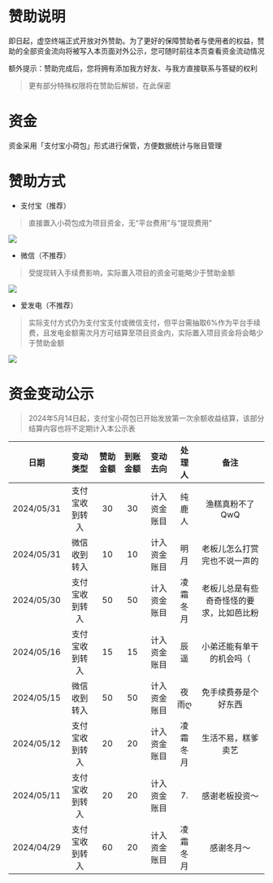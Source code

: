 # 赞助说明

即日起，虚空终端正式开放对外赞助。为了更好的保障赞助者与使用者的权益，赞助的全部资金流向将被写入本页面对外公示，您可随时前往本页查看资金流动情况

额外提示：赞助完成后，您将拥有添加我方好友、与我方直接联系与答疑的权利

> 更有部分特殊权限将在赞助后解锁，在此保密

# 资金

资金采用「支付宝小荷包」形式进行保管，方便数据统计与账目管理

# 赞助方式

- 支付宝（推荐）

> 直接置入小荷包成为项目资金，无“平台费用”与“提现费用”

![](https://img.starsharbor.com/2024-05-01/f6edad39f6de2.jpg)

- 微信（不推荐）

> 受提现转入手续费影响，实际置入项目的资金可能略少于赞助金额

![](https://img.starsharbor.com/2024-05-01/9d2205bd72c01.png)

- 爱发电（不推荐）

> 实际支付方式仍为支付宝支付或微信支付，但平台需抽取6%作为平台手续费，且发电金额需次月方可结算至项目资金内，实际置入项目资金将会略少于赞助金额

![](https://img.starsharbor.com/2024-05-01/04b3072e47026.jpg)

# 资金变动公示

> 2024年5月14日起，支付宝小荷包已开始发放第一次余额收益结算，该部分结算内容也将不定期计入本公示表

|日期|变动类型|赞助金额|到账金额|变动去向|处理人|备注|
|:---:|:---:|:---:|:---:|:---:|:---:|:---:|
|2024/05/31|支付宝收到转入|30|30|计入资金账目|纯鹿人|渔糕真粉不了QwQ|
|2024/05/31|微信收到转入|10|10|计入资金账目|明月|老板儿怎么打赏完也不说一声的|
|2024/05/30|支付宝收到转入|50|50|计入资金账目|凌霜冬月|老板儿总是有些奇奇怪怪的要求，比如芭比粉|
|2024/05/16|支付宝收到转入|15|15|计入资金账目|辰遥|小弟还能有单干的机会吗（|
|2024/05/15|微信收到转入|50|50|计入资金账目|夜雨ღ|免手续费券是个好东西|
|2024/05/12|支付宝收到转入|20|20|计入资金账目|凌霜冬月|生活不易，糕爹卖艺|
|2024/05/11|支付宝收到转入|20|20|计入资金账目|7.|感谢老板投资～|
|2024/04/29|支付宝收到转入|60|20|计入资金账目|凌霜冬月|感谢冬月～|